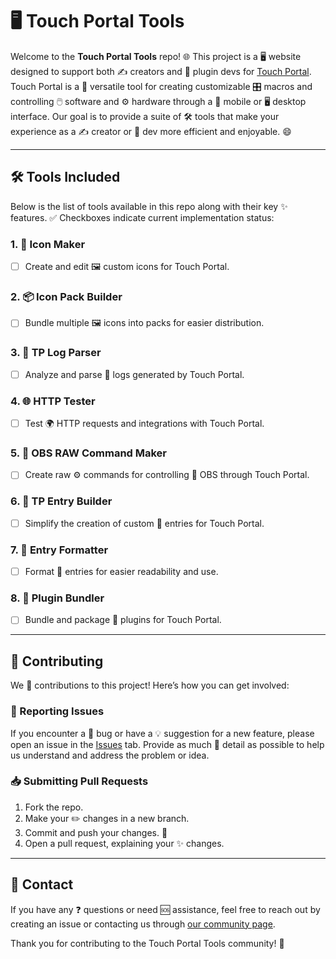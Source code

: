 # 🖥️ Touch Portal Tools

Welcome to the **Touch Portal Tools** repo! 🌐 This project is a 🖥️ website designed to support both ✍️ creators and 🔌 plugin devs for [Touch Portal](https://www.touch-portal.com). Touch Portal is a 🔧 versatile tool for creating customizable 🎛️ macros and controlling 🖱️ software and ⚙️ hardware through a 📱 mobile or 🖥️ desktop interface. Our goal is to provide a suite of 🛠️ tools that make your experience as a ✍️ creator or 🔌 dev more efficient and enjoyable. 😄

---

## 🛠️ Tools Included

Below is the list of tools available in this repo along with their key ✨ features. ✅ Checkboxes indicate current implementation status:

### 1. **🎨 Icon Maker**

- [ ] Create and edit 🖼️ custom icons for Touch Portal.

### 2. **📦 Icon Pack Builder**

- [ ] Bundle multiple 🖼️ icons into packs for easier distribution.

### 3. **📜 TP Log Parser**

- [ ] Analyze and parse 📄 logs generated by Touch Portal.

### 4. **🌐 HTTP Tester**

- [ ] Test 🌍 HTTP requests and integrations with Touch Portal.

### 5. **🎥 OBS RAW Command Maker**

- [ ] Create raw ⚙️ commands for controlling 🎥 OBS through Touch Portal.

### 6. **📝 TP Entry Builder**

- [ ] Simplify the creation of custom 📄 entries for Touch Portal.

### 7. **📐 Entry Formatter**

- [ ] Format 📄 entries for easier readability and use.

### 8. **🔗 Plugin Bundler**

- [ ] Bundle and package 🔌 plugins for Touch Portal.

---

## 🤝 Contributing

We 💖 contributions to this project! Here’s how you can get involved:

### 🐞 Reporting Issues

If you encounter a 🐛 bug or have a 💡 suggestion for a new feature, please open an issue in the [Issues](https://github.com/your-repo-name/issues) tab. Provide as much 📄 detail as possible to help us understand and address the problem or idea.

### 📥 Submitting Pull Requests

1. Fork the repo.
2. Make your ✏️ changes in a new branch.
3. Commit and push your changes. 🚀
4. Open a pull request, explaining your ✨ changes.

---

## 📧 Contact

If you have any ❓ questions or need 🆘 assistance, feel free to reach out by creating an issue or contacting us through [our community page](#).

Thank you for contributing to the Touch Portal Tools community! 🙌
